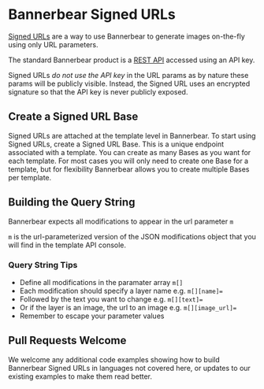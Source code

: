# Bannerbear Signed URLs

[Signed URLs](https://www.bannerbear.com/integrations/signed-urls/) are a way to use Bannerbear to generate images on-the-fly using only URL parameters.

The standard Bannerbear product is a [REST API](https://www.bannerbear.com/product/image-generation-api/) accessed using an API key. 

Signed URLs *do not use the API key* in the URL params as by nature these params will be publicly visible. Instead, the Signed URL uses an encrypted signature so that the API key is never publicly exposed.

## Create a Signed URL Base

Signed URLs are attached at the template level in Bannerbear. To start using Signed URLs, create a Signed URL Base. This is a unique endpoint associated with a template. You can create as many Bases as you want for each template. For most cases you will only need to create one Base for a template, but for flexibility Bannerbear allows you to create multiple Bases per template.

## Building the Query String

Bannerbear expects all modifications to appear in the url parameter `m`

`m` is the url-parameterized version of the JSON modifications object that you will find in the template API console.

### Query String Tips

- Define all modifications in the paramater array `m[]`
- Each modification should specify a layer name e.g. `m[][name]=`
- Followed by the text you want to change e.g. `m[][text]=`
- Or if the layer is an image, the url to an image e.g. `m[][image_url]=`
- Remember to escape your parameter values


## Pull Requests Welcome

We welcome any additional code examples showing how to build Bannerbear Signed URLs in languages not covered here, or updates to our existing examples to make them read better.
